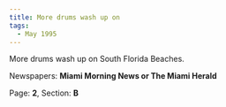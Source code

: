 ```yaml
---  
title: More drums wash up on  
tags:  
  - May 1995  
---  
```

  
More drums wash up on South Florida Beaches.  
  
Newspapers: **Miami Morning News or The Miami Herald**  
  
Page: **2**, Section: **B** 
